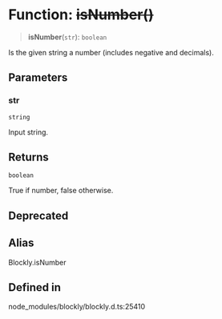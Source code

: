 # Function: ~~isNumber()~~

> **isNumber**(`str`): `boolean`

Is the given string a number (includes negative and decimals).

## Parameters

### str

`string`

Input string.

## Returns

`boolean`

True if number, false otherwise.

## Deprecated

## Alias

Blockly.isNumber

## Defined in

node_modules/blockly/blockly.d.ts:25410
